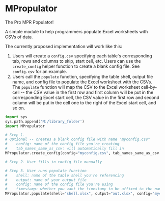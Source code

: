 # MPropulator #
The Pro MPR Populator!

A simple module to help programmers populate Excel worksheets with CSVs of data.

The currently proposed implementation will work like this:

1. Users will create a `config.csv` specifying each table's corresponding tab, rows and columns to skip, start cell, etc. Users can use the `create_config` helper function to create a blank config file. See `config.csv` for an example.
2. Users call the `populate` function, specifying the table shell, output file name, and config file to populate the Excel worksheet with the CSVs. The `populate` function will map the CSV to the Excel worksheet cell-by-cell -- the CSV value in the first row and first column will be put in the corresponding Excel start cell, the CSV value in the first row and second column will be put in the cell one to the right of the Excel start cell, and so on.

```python
import sys
sys.path.append('N:/library_folder')
import MPropulator

# Step 1.
# Optional -- creates a blank config file with name "myconfig.csv"
#    config: name of the config file you're creating
#    tab_names_same_as_csv: will automatically fill in 
MPropulator.create_config(config="myconfig.csv", tab_names_same_as_csv = True) # optional shell for config file

# Step 2. User fills in config file manually

# Step 3. User runs populate function
#    shell: name of the table shell you're referencing
#    output: name of your output file
#    config: name of the config file you're using
#    timestamp: whether you want the timestamp to be affixed to the name (defaults to True)
MPropulator.populate(shell="shell.xlsx", output="out.xlsx", config="myconfig.csv", timestamp=True)
```